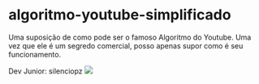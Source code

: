 # algoritmo-youtube-simplificado
Uma suposição de como pode ser o famoso Algoritmo do Youtube. Uma vez que ele é um segredo comercial, posso apenas supor como é seu funcionamento.

Dev Junior: silenciopz
<img src="silenciopzlogo.jpg">
